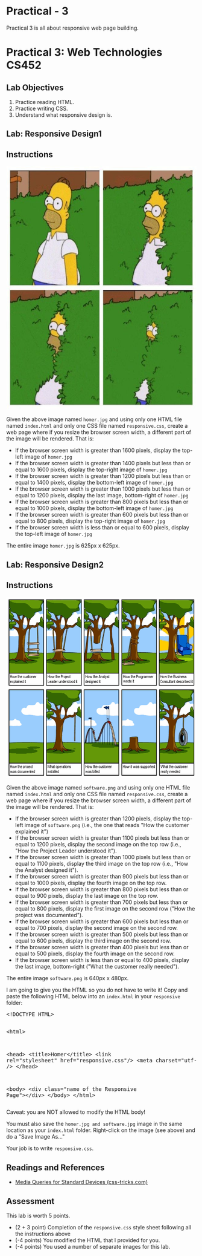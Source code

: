 # Practical - 3<br>

Practical 3 is all about responsive web page building. <br>

<h1>Practical 3: Web Technologies CS452</h1>
<h2>Lab Objectives</h2>
<ol>
<li>Practice reading HTML.</li>
<li>Practice writing CSS.</li>
<li>Understand what responsive design is.</li>
</ol>
<h2>Lab: Responsive Design1</h2>

<h2>Instructions</h2>
<p><img src="LabResponsiveDesign1/homer.jpg" width="645" height="645" alt="The image"/></p>
<p>Given the above image named <code>homer.jpg</code> and using only one HTML file named <code>index.html</code> and only one CSS file named <code>responsive.css</code>, create a web page where if you resize the browser screen width, a different part of the image will be rendered.  That is:</p>
<ul>
	<li>If the browser screen width is greater than 1600 pixels, display the top-left image of <code>homer.jpg</code></li>
	<li>If the browser screen width is greater than 1400 pixels but less than or equal to 1600 pixels, display the top-right image of <code>homer.jpg</code></li>
	<li>If the browser screen width is greater than 1200 pixels but less than or equal to 1400 pixels, display the bottom-left image of <code>homer.jpg</code></li>
	<li>If the browser screen width is greater than 1000 pixels but less than or equal to 1200 pixels, display the last image, bottom-right of <code>homer.jpg</code></li>
	<li>If the browser screen width is greater than 800 pixels but less than or equal to 1000 pixels, display the bottom-left image of <code>homer.jpg</code></li>
	<li>If the browser screen width is greater than 600 pixels but less than or equal to 800 pixels, display the top-right image of <code>homer.jpg</code></li>
	<li>If the browser screen width is less than or equal to 600 pixels, display the top-left image of <code>homer.jpg</code></li>
</ul>

<p>The entire image <code>homer.jpg</code> is 625px x 625px.</p>

<h2>Lab: Responsive Design2</h2>

<h2>Instructions</h2>
<p><img src="LabResponsiveDesign2/software.png" width="640" height="480" alt="The image"/></p>
<p>Given the above image named <code>software.png</code> and using only one HTML file named <code>index.html</code> and only one CSS file named <code>responsive.css</code>, create a web page where if you resize the browser screen width, a different part of the image will be rendered.  That is:</p>
<ul>
	<li>If the browser screen width is greater than 1200 pixels, display the top-left image of <code>software.png</code> (i.e., the one that reads "How the customer explained it")</li>
	<li>If the browser screen width is greater than 1100 pixels but less than or equal to 1200 pixels, display the second image on the top row (i.e., "How the Project Leader understood it").</li>
	<li>If the browser screen width is greater than 1000 pixels but less than or equal to 1100 pixels, display the third image on the top row (i.e., "How the Analyst designed it").</li>
	<li>If the browser screen width is greater than 900 pixels but less than or equal to 1000 pixels, display the fourth image on the top row.</li>
	<li>If the browser screen width is greater than 800 pixels but less than or equal to 900 pixels, display the last image on the top row.</li>
	<li>If the browser screen width is greater than 700 pixels but less than or equal to 800 pixels, display the first image on the second row ("How the project was documented").</li>
	<li>If the browser screen width is greater than 600 pixels but less than or equal to 700 pixels, display the second image on the second row.</li>
	<li>If the browser screen width is greater than 500 pixels but less than or equal to 600 pixels, display the third image on the second row.</li>
	<li>If the browser screen width is greater than 400 pixels but less than or equal to 500 pixels, display the fourth image on the second row.</li>
	<li>If the browser screen width is less than or equal to 400 pixels, display the last image, bottom-right ("What the customer really needed").</li>
</ul>

<p>The entire image <code>software.png</code> is 640px x 480px.</p>
<p>I am going to give you the HTML so you do not have to write it!  Copy and paste the following HTML below into an <code>index.html</code> in your <code>responsive</code> folder:</p>
<pre>
&lt;!DOCTYPE HTML&gt;

&lt;html&gt;

&lt;head&gt;
  &lt;title&gt;Homer&lt;/title&gt;
  &lt;link rel="stylesheet" href="responsive.css"/&gt;
  &lt;meta charset="utf-8" /&gt;
&lt;/head&gt;

&lt;body&gt;
  &lt;div class="name of the Responsive Page"&gt;&lt;/div&gt;
&lt;/body&gt;
&lt;/html&gt;
</pre>
<p class="note">Caveat: you are NOT allowed to modify the HTML body!</p>

<p>You must also save the <code>homer.jpg and software.jpg</code> image in the same location as your <code>index.html</code> folder.  Right-click on the image (see above) and do a "Save Image As..."</p>

<p>Your job is to write <code>responsive.css</code>.</p>

<h2>Readings and References</h2>
<ul>
	<li><a href="https://css-tricks.com/snippets/css/media-queries-for-standard-devices/" target="_blank"><span class="title">Media Queries for Standard Devices (css-tricks.com)</span></a></li>
</ul>

<h2>Assessment</h2>
<p>This lab is worth 5 points.</p>
<ul>
	<li>(2 + 3 point) Completion of the <code>responsive.css</code> style sheet following all the instructions above</li>
	<li>(-4 points) You modified the HTML that I provided for you.</li>
	<li>(-4 points) You used a number of separate images for this lab.</li>
</ul>
